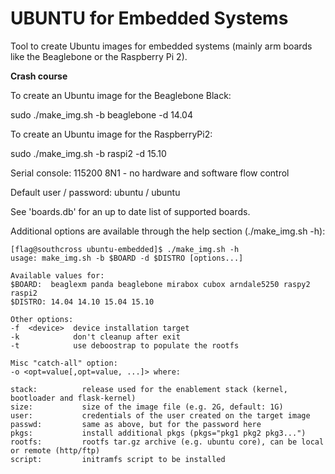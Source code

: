 # UBUNTU for Embedded Systems

Tool to create Ubuntu images for embedded systems (mainly arm boards like the Beaglebone or the Raspberry Pi 2).

**Crash course**

To create an Ubuntu image for the Beaglebone Black:

sudo ./make_img.sh -b beaglebone -d 14.04

To create an Ubuntu image for the RaspberryPi2:

sudo ./make_img.sh -b raspi2 -d 15.10

Serial console: 115200 8N1 - no hardware and software flow control 

Default user / password: ubuntu / ubuntu

See 'boards.db' for an up to date list of supported boards.

Additional options are available through the help section (./make_img.sh -h):

```
[flag@southcross ubuntu-embedded]$ ./make_img.sh -h
usage: make_img.sh -b $BOARD -d $DISTRO [options...]

Available values for:
$BOARD:  beaglexm panda beaglebone mirabox cubox arndale5250 raspy2 raspi2
$DISTRO: 14.04 14.10 15.04 15.10

Other options:
-f  <device>  device installation target
-k            don't cleanup after exit
-t            use deboostrap to populate the rootfs

Misc "catch-all" option:
-o <opt=value[,opt=value, ...]> where:

stack:			release used for the enablement stack (kernel, bootloader and flask-kernel)
size:			size of the image file (e.g. 2G, default: 1G)
user:			credentials of the user created on the target image
passwd:			same as above, but for the password here
pkgs:			install additional pkgs (pkgs="pkg1 pkg2 pkg3...")
rootfs:			rootfs tar.gz archive (e.g. ubuntu core), can be local or remote (http/ftp)
script:			initramfs script to be installed
```
